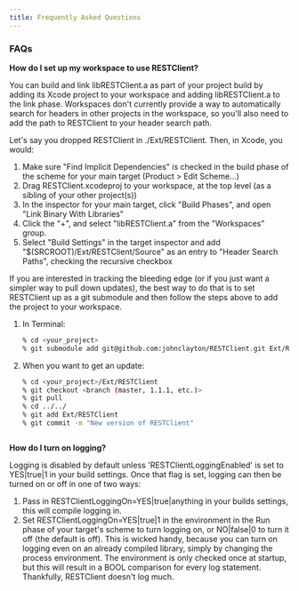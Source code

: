 ```yaml
---
title: Frequently Asked Questions
---
```



### FAQs


**How do I set up my workspace to use RESTClient?**

You can build and link libRESTClient.a as part of your project build by adding its Xcode project to your workspace and adding libRESTClient.a to the link phase. Workspaces don't currently provide a way to automatically search for headers in other projects in the workspace, so you'll also need to add the path to RESTClient to your header search path.  

Let's say you dropped RESTClient in ./Ext/RESTClient. Then, in Xcode, you would:

1. Make sure "Find Implicit Dependencies" is checked in the build phase of the scheme for your main target (Product > Edit Scheme...)
1. Drag RESTClient.xcodeproj to your workspace, at the top level (as a sibling of your other project(s))
1. In the inspector for your main target, click "Build Phases", and open "Link Binary With Libraries"
1. Click the "+", and select "libRESTClient.a" from the "Workspaces" group.
1. Select "Build Settings" in the target inspector and add "$(SRCROOT)/Ext/RESTClient/Source" as an entry to "Header Search Paths", checking the recursive checkbox

If you are interested in tracking the bleeding edge (or if you just want a simpler way to pull down updates), the best way to do that is to set RESTClient up as a git submodule and then follow the steps above to add the project to your workspace.

1. In Terminal:
	```sh
	% cd <your_project>
	% git submodule add git@github.com:johnclayton/RESTClient.git Ext/RESTClient
	```
1. When you want to get an update:
	```sh
	% cd <your_project>/Ext/RESTClient
	% git checkout <branch (master, 1.1.1, etc.)>
	% git pull
	% cd ../../
	% git add Ext/RESTClient
	% git commit -m "New version of RESTClient"



**How do I turn on logging?**

Logging is disabled by default unless 'RESTClientLoggingEnabled' is set to YES|true|1 in your build settings. Once that flag is set, logging can then be turned on or off in one of two ways:

1. Pass in RESTClientLoggingOn=YES|true|anything in your builds settings, this will compile logging in.
1. Set RESTClientLoggingOn=YES|true|1 in the environment in the Run phase of your target's scheme to turn logging on, or NO|false|0 to turn it off (the default is off). This is wicked handy, because you can turn on logging even on an already compiled library, simply by changing the process environment. The environment is only checked once at startup, but this will result in a BOOL comparison for every log statement. Thankfully, RESTClient doesn't log much.

